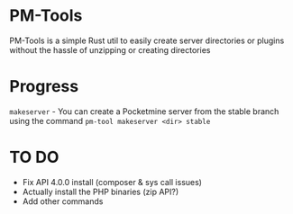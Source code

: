 # PM-Tools

PM-Tools is a simple Rust util to easily create server directories or plugins without the hassle of unzipping or creating directories

# Progress
`makeserver` - You can create a Pocketmine server from the stable branch using the command `pm-tool makeserver <dir> stable`

# TO DO
- Fix API 4.0.0 install (composer & sys call issues)
- Actually install the PHP binaries (zip API?)
- Add other commands